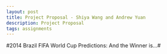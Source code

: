 ```yaml
---
layout: post
title: Project Proposal - Shiya Wang and Andrew Yuan
description: Project Proposal
tags: assignments
---
```


#2014 Brazil FIFA World Cup Predictions: And the Winner is...#

